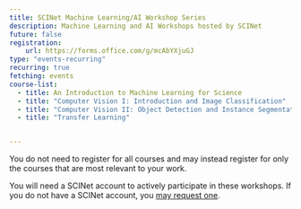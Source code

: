 ```yaml
---
title: SCINet Machine Learning/AI Workshop Series
description: Machine Learning and AI Workshops hosted by SCINet
future: false
registration:
    url: https://forms.office.com/g/mcAbYXjuGJ
type: "events-recurring"
recurring: true
fetching: events
course-list:
  - title: An Introduction to Machine Learning for Science
  - title: "Computer Vision I: Introduction and Image Classification"
  - title: "Computer Vision II: Object Detection and Instance Segmentation"
  - title: "Transfer Learning"


---
```


You do not need to register for all courses and may instead register for only the courses that are most relevant to your work. 

You will need a SCINet account to actively participate in these workshops. If you do not have a SCINet account, you [may request one](/about/signup).
